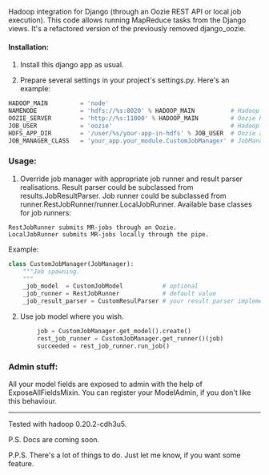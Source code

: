 Hadoop integration for Django (through an Oozie REST API or local job execution).
This code allows running MapReduce tasks from the Django views.
It's a refactored version of the previously removed django_oozie.
#### Installation:
1. Install this django app as usual.
 
2. Prepare several settings in your project's settings.py.
Here's an example:
```python
HADOOP_MAIN         = 'node'
NAMENODE            = 'hdfs://%s:8020' % HADOOP_MAIN          # Hadoop namenode
OOZIE_SERVER        = 'http://%s:11000' % HADOOP_MAIN         # Oozie RESTful server
JOB_USER            = 'oozie'                                 # Hadoop user for jobs & HDFS stuff
HDFS_APP_DIR        = '/user/%s/your-app-in-hdfs' % JOB_USER  # Oozie application dir in HDFS
JOB_MANAGER_CLASS   = 'your_app.your_module.CustomJobManager' # JobManager subclass
```

### Usage:
1. Override job manager with appropriate job runner and result parser realisations.
Result parser could be subclassed from results.JobResultParser.
Job runner could be subclassed from runner.RestJobRunner/runner.LocalJobRunner.
Available base classes for job runners:
```
RestJobRunner submits MR-jobs through an Oozie.
LocalJobRunner submits MR-jobs locally through the pipe.
```
Example:
```python
class CustomJobManager(JobManager):
    """Job spawning.
    """
    _job_model  = CustomJobModel           # optional
    _job_runner = RestJobRunner            # default value
    _job_result_parser = CustomResulParser # your result parser implementation
```

2. Use job model where you wish.
```python
        job = CustomJobManager.get_model().create()                          
        rest_job_runner = CustomJobManager.get_runner()(job)
        succeeded = rest_job_runner.run_job()
```

### Admin stuff:
All your model fields are exposed to admin with the help of ExposeAllFieldsMixin.
You can register your ModelAdmin, if you don't like this behaviour.

---

Tested with hadoop 0.20.2-cdh3u5.

P.S. Docs are coming soon.

P.P.S. There's a lot of things to do. Just let me know, if you want some feature.
